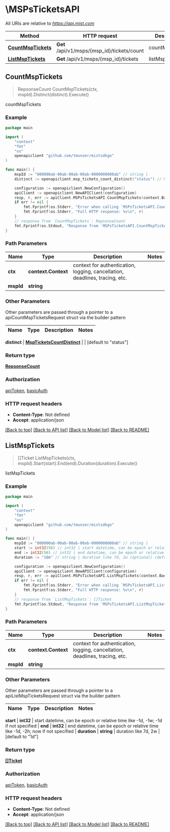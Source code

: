 # \MSPsTicketsAPI

All URIs are relative to *https://api.mist.com*

Method | HTTP request | Description
------------- | ------------- | -------------
[**CountMspTickets**](MSPsTicketsAPI.md#CountMspTickets) | **Get** /api/v1/msps/{msp_id}/tickets/count | countMspTickets
[**ListMspTickets**](MSPsTicketsAPI.md#ListMspTickets) | **Get** /api/v1/msps/{msp_id}/tickets | listMspTickets



## CountMspTickets

> RepsonseCount CountMspTickets(ctx, mspId).Distinct(distinct).Execute()

countMspTickets



### Example

```go
package main

import (
	"context"
	"fmt"
	"os"
	openapiclient "github.com/tmunzer/mistsdkgo"
)

func main() {
	mspId := "000000ab-00ab-00ab-00ab-0000000000ab" // string | 
	distinct := openapiclient.msp_tickets_count_distinct("status") // MspTicketsCountDistinct |  (optional) (default to "status")

	configuration := openapiclient.NewConfiguration()
	apiClient := openapiclient.NewAPIClient(configuration)
	resp, r, err := apiClient.MSPsTicketsAPI.CountMspTickets(context.Background(), mspId).Distinct(distinct).Execute()
	if err != nil {
		fmt.Fprintf(os.Stderr, "Error when calling `MSPsTicketsAPI.CountMspTickets``: %v\n", err)
		fmt.Fprintf(os.Stderr, "Full HTTP response: %v\n", r)
	}
	// response from `CountMspTickets`: RepsonseCount
	fmt.Fprintf(os.Stdout, "Response from `MSPsTicketsAPI.CountMspTickets`: %v\n", resp)
}
```

### Path Parameters


Name | Type | Description  | Notes
------------- | ------------- | ------------- | -------------
**ctx** | **context.Context** | context for authentication, logging, cancellation, deadlines, tracing, etc.
**mspId** | **string** |  | 

### Other Parameters

Other parameters are passed through a pointer to a apiCountMspTicketsRequest struct via the builder pattern


Name | Type | Description  | Notes
------------- | ------------- | ------------- | -------------

 **distinct** | [**MspTicketsCountDistinct**](MspTicketsCountDistinct.md) |  | [default to &quot;status&quot;]

### Return type

[**RepsonseCount**](RepsonseCount.md)

### Authorization

[apiToken](../README.md#apiToken), [basicAuth](../README.md#basicAuth)

### HTTP request headers

- **Content-Type**: Not defined
- **Accept**: application/json

[[Back to top]](#) [[Back to API list]](../README.md#documentation-for-api-endpoints)
[[Back to Model list]](../README.md#documentation-for-models)
[[Back to README]](../README.md)


## ListMspTickets

> []Ticket ListMspTickets(ctx, mspId).Start(start).End(end).Duration(duration).Execute()

listMspTickets



### Example

```go
package main

import (
	"context"
	"fmt"
	"os"
	openapiclient "github.com/tmunzer/mistsdkgo"
)

func main() {
	mspId := "000000ab-00ab-00ab-00ab-0000000000ab" // string | 
	start := int32(56) // int32 | start datetime, can be epoch or relative time like -1d, -1w; -1d if not specified (optional)
	end := int32(56) // int32 | end datetime, can be epoch or relative time like -1d, -2h; now if not specified (optional)
	duration := "10m" // string | duration like 7d, 2w (optional) (default to "1d")

	configuration := openapiclient.NewConfiguration()
	apiClient := openapiclient.NewAPIClient(configuration)
	resp, r, err := apiClient.MSPsTicketsAPI.ListMspTickets(context.Background(), mspId).Start(start).End(end).Duration(duration).Execute()
	if err != nil {
		fmt.Fprintf(os.Stderr, "Error when calling `MSPsTicketsAPI.ListMspTickets``: %v\n", err)
		fmt.Fprintf(os.Stderr, "Full HTTP response: %v\n", r)
	}
	// response from `ListMspTickets`: []Ticket
	fmt.Fprintf(os.Stdout, "Response from `MSPsTicketsAPI.ListMspTickets`: %v\n", resp)
}
```

### Path Parameters


Name | Type | Description  | Notes
------------- | ------------- | ------------- | -------------
**ctx** | **context.Context** | context for authentication, logging, cancellation, deadlines, tracing, etc.
**mspId** | **string** |  | 

### Other Parameters

Other parameters are passed through a pointer to a apiListMspTicketsRequest struct via the builder pattern


Name | Type | Description  | Notes
------------- | ------------- | ------------- | -------------

 **start** | **int32** | start datetime, can be epoch or relative time like -1d, -1w; -1d if not specified | 
 **end** | **int32** | end datetime, can be epoch or relative time like -1d, -2h; now if not specified | 
 **duration** | **string** | duration like 7d, 2w | [default to &quot;1d&quot;]

### Return type

[**[]Ticket**](Ticket.md)

### Authorization

[apiToken](../README.md#apiToken), [basicAuth](../README.md#basicAuth)

### HTTP request headers

- **Content-Type**: Not defined
- **Accept**: application/json

[[Back to top]](#) [[Back to API list]](../README.md#documentation-for-api-endpoints)
[[Back to Model list]](../README.md#documentation-for-models)
[[Back to README]](../README.md)


